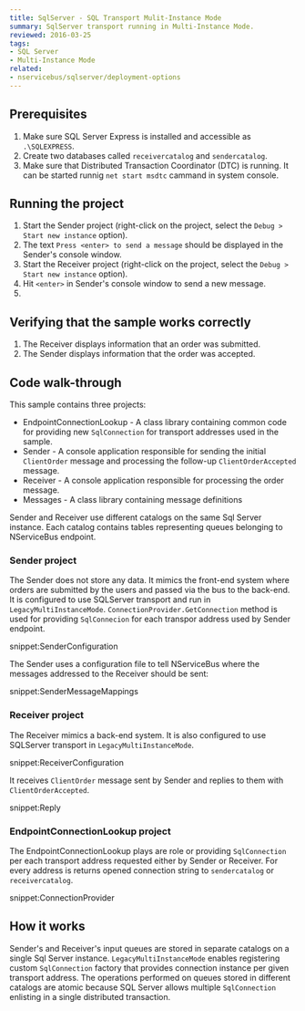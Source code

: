 ```yaml
---
title: SqlServer - SQL Transport Mulit-Instance Mode
summary: SqlServer transport running in Multi-Instance Mode.
reviewed: 2016-03-25
tags:
- SQL Server
- Multi-Instance Mode
related:
- nservicebus/sqlserver/deployment-options
---
```


## Prerequisites

 1. Make sure SQL Server Express is installed and accessible as `.\SQLEXPRESS`. 
 1. Create two databases called `receivercatalog` and `sendercatalog`.
 1. Make sure that Distributed Transaction Coordinator (DTC) is running. It can be started runnig `net start msdtc` cammand in system console.  


## Running the project

 1. Start the Sender project (right-click on the project, select the `Debug > Start new instance` option).
 1. The text `Press <enter> to send a message` should be displayed in the Sender's console window.
 1. Start the Receiver project (right-click on the project, select the `Debug > Start new instance` option).
 1. Hit `<enter>` in Sender's console window to send a new message.
 2. 

## Verifying that the sample works correctly

 1. The Receiver displays information that an order was submitted.
 1. The Sender displays information that the order was accepted.


## Code walk-through

This sample contains three projects:

 * EndpointConnectionLookup - A class library containing common code for providing new `SqlConnection` for transport addresses used in the sample.
 * Sender - A console application responsible for sending the initial `ClientOrder` message and processing the follow-up `ClientOrderAccepted` message.
 * Receiver - A console application responsible for processing the order message.
 * Messages - A class library containing message definitions

Sender and Receiver use different catalogs on the same Sql Server instance. Each catalog contains tables representing queues belonging to NServiceBus endpoint.


### Sender project

The Sender does not store any data. It mimics the front-end system where orders are submitted by the users and passed via the bus to the back-end. It is configured to use SQLServer transport and run in `LegacyMultiInstanceMode`. `ConnectionProvider.GetConnection` method is used for providing `SqlConnecion` for each transpor address used by Sender endpoint.

snippet:SenderConfiguration

The Sender uses a configuration file to tell NServiceBus where the messages addressed to the Receiver should be sent:

snippet:SenderMessageMappings

### Receiver project

The Receiver mimics a back-end system. It is also configured to use SQLServer transport in `LegacyMultiInstanceMode`.

snippet:ReceiverConfiguration

It receives `ClientOrder` message sent by Sender and replies to them with `ClientOrderAccepted`.

snippet:Reply

### EndpointConnectionLookup project

The EndpointConnectionLookup plays are role or providing `SqlConnection` per each transport address requested either by Sender or Receiver. For every address is returns opened connection string to `sendercatalog` or `receivercatalog`.

snippet:ConnectionProvider


## How it works

 Sender's and Receiver's input queues are stored in separate catalogs on a single Sql Server instance. `LegacyMultiInstanceMode` enables registering custom `SqlConnection` factory that provides connection instance per given transport address. The operations performed on queues stored in different catalogs are atomic because SQL Server allows multiple `SqlConnection` enlisting in a single distributed transaction. 